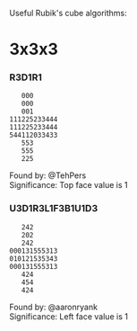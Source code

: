 Useful Rubik's cube algorithms:

# 3x3x3

### R3D1R1

       000
       000
       001
    111225233444
    111225233444
    544112033433
       553
       555
       225

Found by: @TehPers  
Significance: Top face value is 1

### U3D1R3L1F3B1U1D3

       242
       202
       242
    000131555313
    010121535343
    000131555313
       424
       454
       424

Found by: @aaronryank  
Significance: Left face value is 1
